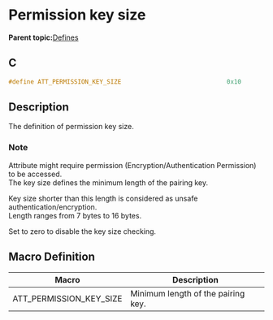 # Permission key size

**Parent topic:**[Defines](GUID-F7CF3BA1-36B6-40A6-9257-19D4863812CA.md)

## C

```c
#define ATT_PERMISSION_KEY_SIZE                             0x10
```

## Description

The definition of permission key size.

### Note

Attribute might require permission \(Encryption/Authentication Permission\) to be accessed.<br />The key size defines the minimum length of the pairing key.

Key size shorter than this length is considered as unsafe authentication/encryption.<br />Length ranges from 7 bytes to 16 bytes.

Set to zero to disable the key size checking.

## Macro Definition

|Macro|Description|
|-----|-----------|
|ATT\_PERMISSION\_KEY\_SIZE|Minimum length of the pairing key.|

